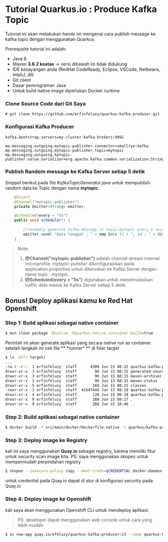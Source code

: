 # Tutorial Quarkus.io : Produce Kafka Topic

Tutorial ini akan melakukan hands on mengenai cara publish message ke kafka topic dengan menggunakan Quarkus


Prerequsite tutorial ini adalah:
- Java 8 
- Maven **3.6.2 keatas** -> versi dibawah ini tidak didukung
- IDE kesayangan anda (RedHat CodeReady, Eclipse, VSCode, Netbeans, InteliJ, dll)
- Git client
- Dasar pemrograman Java
- Untuk build native image diperlukan Docker runtime

### Clone Source Code dari Git Saya
```
# git clone https://github.com/erfinfeluzy/quarkus-kafka-producer.git
```

### Konfigurasi Kafka Producer
```properties
kafka.bootstrap.servers=my-cluster-kafka-brokers:9092

mp.messaging.outgoing.mytopic-publisher.connector=smallrye-kafka
mp.messaging.outgoing.mytopic-publisher.topic=mytopic
mp.messaging.outgoing.mytopic-publisher.value.serializer=org.apache.kafka.common.serialization.StringSerializer
```

### Publish Random message ke Kafka Server setiap 5 detik

Snippet berikut pada file *KafkaTopicGenerator.java* untuk mempublish random data ke Topic dengan nama **mytopic**.
```java
	@Inject
	@Channel("mytopic-publisher")
	private Emitter<String> emitter;

	@Scheduled(every = "5s")
	public void scheduler() {
		
		//randomly generate kafka message to topic:mytopic every 5 seconds	
		emitter.send( "Data tanggal : " + new Date () + "; id : " + UUID.randomUUID() );
	}
```
> Note:
> 1. **@Channel("mytopic-publisher")** adalah channel stream internal microprofile. *mytopic-pulisher* dikonfigurasikan pada application.properties untuk diteruskan ke Kafka Server dengan nama topic : *mytopic*.
> 2. **@Scheduled(every = "5s")** digunakan untuk mensimulasikan traffic data masuk ke Kafka Server setiap 5 detik.


## Bonus! Deploy aplikasi kamu ke Red Hat Openshift

### Step 1: Build aplikasi sebagai native container
```bash
$ mvn clean package -Dnative -Dquarkus.native.container-build=true
```
Perintah ini akan generate aplikasi yang secara native run as container. setelah langkah ini cek file ** \*runner\* ** di foler target
```bash
$ ls -altr target/
...
-rw-r--r--  1 erfinfeluzy  staff      4509 Jun 15 08:15 quarkus-kafka-producer-1.0-SNAPSHOT.jar
drwxr-xr-x  3 erfinfeluzy  staff        96 Jun 15 08:15 generated-sources
drwxr-xr-x  3 erfinfeluzy  staff        96 Jun 15 08:15 maven-archiver
drwxr-xr-x  3 erfinfeluzy  staff        96 Jun 15 08:15 maven-status
drwxr-xr-x  5 erfinfeluzy  staff       160 Jun 15 08:15 classes
-rwxr-xr-x  1 erfinfeluzy  staff  41647448 Jun 15 08:18 quarkus-kafka-producer-1.0-SNAPSHOT-runner
drwxr-xr-x  4 erfinfeluzy  staff       128 Jun 15 08:18 quarkus-kafka-producer-1.0-SNAPSHOT-native-image-source-jar
drwxr-xr-x  9 erfinfeluzy  staff       288 Jun 15 08:27 .
drwxr-xr-x  9 erfinfeluzy  staff       288 Jun 15 10:46 ..
```

### Step 2: Build aplikasi sebagai native container
```bash
$ docker build -f src/main/docker/Dockerfile.native -t quarkus/kafka-producer:v3 .
```
### Step 3: Deploy image ke Registry
kali ini saya menggunakan **Quay.io** sebagai registry, karena memiliki fitur untuk security scan image kita.
PS: saya menggunakan skopeo untuk mempermudah perpindahan registry
```bash
$ skopeo --insecure-policy copy --dest-creds=$CREDENTIAL docker-daemon:quarkus/kafka-producer:v3 docker://quay.io/efeluzy/quarkus-kafka-producer:v3
```
untuk credential pada Quay.io dapat di atur di konfigurasi security pada Quay.io

### Step 4: Deploy image ke Openshift
kali saya akan menggunakan Openshift CLI untuk mendeploy aplikasi. 
> PS: developer dapat menggunakan web console untuk cara yang lebih mudah
```bash
$ oc new-app quay.io/efeluzy/quarkus-kafka-producer:v3 --name quarkus-kafka-producer 
```
